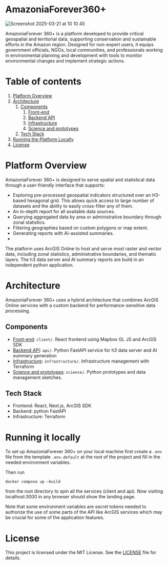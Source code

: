 # AmazoniaForever360+

![Screenshot 2025-03-21 at 10 10 45](https://github.com/user-attachments/assets/c5f0bc2e-46a7-490d-9262-abf8fe9ff7a1)

AmazoniaForever 360+ is a platform developed to provide critical geospatial and territorial data, supporting conservation and sustainable efforts in the Amazon region. Designed for non-expert users, it equips government officials, NGOs, local communities, and professionals working in environmental planning and development with tools to monitor environmental changes and implement strategic actions.

# Table of contents

1. [Platform Overview](#overview)
2. [Architecture](#arch)
   1. [Components](#components)
      1. [Front-end](client/README.md)
      2. [Backend API](api/README.md)
      3. [Infrastructure](infrastructure/README.md)
      4. [Science and prototypes](science/README.md)
   2. [Tech Stack](#stack)
3. [Running the Platform Locally](#run)
4. [License](#licence)

# Platform Overview <a name="overview"></a>
AmazoniaForever 360+ is designed to serve spatial and statistical data through a user-friendly interface that supports:
- Exploring pre-processed geospatial indicators structured over an H3-based hexagonal grid. This allows quick access to
    large number of datasets and the ability to easily cross-filter any of them.
- An in-depth report for all available data sources.
- Querying aggregated data by area or administrative boundary through zonal statistics.
- Filtering geographies based on custom polygons or map extent.
- Generating reports with AI-assisted summaries.
-
The platform uses ArcGIS Online to host and serve most raster and vector data, including zonal statistics, administrative boundaries,
and thematic layers. The h3 data server and AI summary reports are build in an independent python application.

# Architecture <a name="arch"></a>

AmazoniaForever 360+ uses a hybrid architecture that combines ArcGIS Online services with a custom backend for performance-sensitive data processing.

## Components <a name="components"></a>

- [Front-end](client/README.md): `client/`. React frontend using Mapbox GL JS and ArcGIS SDK
- [Backend API](api/README.md): `api/`. Python FastAPI service for h3 data server and AI  summary generation
- [Infrastructure](infrastructure/README.md): `infrastructure/`. Infrastructure management with Terraform
- [Science and prototypes](science/README.md): `science/`. Python prototypes and data management sketches.

## Tech Stack <a name="stack"></a>

- Frontend: React, Next.js, ArcGIS SDK
- Backend: python FastAPI
- Infrastructure: Terraform

# Running it locally <a name="run"></a>

To set up AmazoniaForever 360+ on your local machine first create a `.env` file from the template `.env.default`
at the root of the project and fill in the needed environment variables.

Then run

```
docker compose up –build
```

from the root directory to spin all the services (client and api).
Now visiting localhost:3000 in any browser should show the landing page.

Note that some environment variables are secret tokens needed to authorize the use of some parts of the API like
ArcGIS services which may be crucial for some of the application features.

# License <a name="licence"></a>
This project is licensed under the MIT License. See the [LICENSE](LICENSE) file for details.
